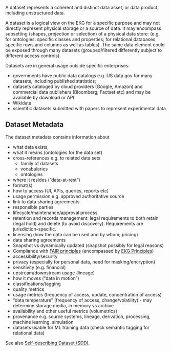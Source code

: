 A dataset represents a coherent and distinct data asset, or data product, including unstructured data. 

A dataset is a logical view on the EKG for a specific purpose and may not directly represent physical storage or a source of data. It may encompass subsetting (shapes, projection or selection) of a physical data store: (e.g. for ontologies: specific classes and properties; for relational databases specific rows and columns as well as tables).
The same data element could be exposed through many datasets (grouped/filtered differently subject to different access controls).

Datasets are in general usage outside specific enterprises:
- governments have public data catalogs e.g. US data.gov for many datasets, including published statistics;
- datasets cataloged by cloud providers (Google, Amazon) and commercial data publishers (Bloomberg, Factset etc) and may be available by download or API
- Wikidata
- scientific datasets submitted with papers to represent experimental data

## Dataset Metadata

The dataset metadata contains information about

- what data exists, 
- what it means (ontologies for the data set)
- cross-references e.g. to related data sets
    - family of datasets
    - vocabularies
    - ontologies
- where it resides (“data-at-rest”)
- format(s)
- how to access (UI, APIs, queries, reports etc)
- usage permission e.g. approved authoritative source
- link to data sharing agreements
- responsible parties
- lifecycle/maintenance/approval process
- retention and records management: legal requirements to both retain (legal hold) and delete (to avoid discovery).
  Requirements are jurisdiction-specific. 
- licensing (how the data can be used and by whom; pricing)
- data sharing agreements
- Snapshot vs dynamically updated (snapshot possibly for legal reasons)
- Compliance with [FAIR principles](https://principles.ekgf.org/fair/)
  (encompassed by [EKG Principles](https://principles.ekgf.org/principle/#__tabbed_1_2))
- accessibility/security 
- privacy (especially for personal data, need for masking/encryption)
- sensitivity (e.g. financial)
- upstream/downstream usage (lineage)
- how it moves (“data in motion”) 
- classifications/tagging
- quality metrics
- usage metrics (frequency of access, update, concentration of access)
- “data temperature” (frequency of access, change/volatility) - may determine storage media, in memory vs archive
- availability and other useful metrics (volumetrics)
- provenance e.g. source systems, lineage, derivation, processing, machine learning, simulation
- datasets usable for ML training data (check semantic tagging for relational data)  

See also [Self-describing Dataset (SDD)](https://principles.ekgf.org/vocab/sdd/).

